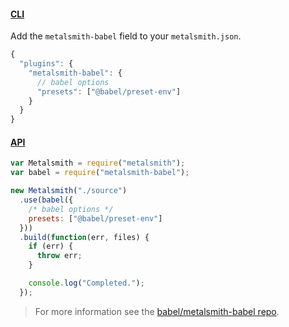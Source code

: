 #### [CLI](https://github.com/segmentio/metalsmith#cli)

Add the `metalsmith-babel` field to your `metalsmith.json`.

```js title="JavaScript"
{
  "plugins": {
    "metalsmith-babel": {
      // babel options
      "presets": ["@babel/preset-env"]
    }
  }
}
```

#### [API](https://github.com/segmentio/metalsmith#api)

```js title="JavaScript"
var Metalsmith = require("metalsmith");
var babel = require("metalsmith-babel");

new Metalsmith("./source")
  .use(babel({
    /* babel options */
    presets: ["@babel/preset-env"]
  }))
  .build(function(err, files) {
    if (err) {
      throw err;
    }

    console.log("Completed.");
  });
```

<blockquote class="babel-callout babel-callout-info">
  <p>
    For more information see the <a href="https://github.com/babel/metalsmith-babel">babel/metalsmith-babel repo</a>.
  </p>
</blockquote>
